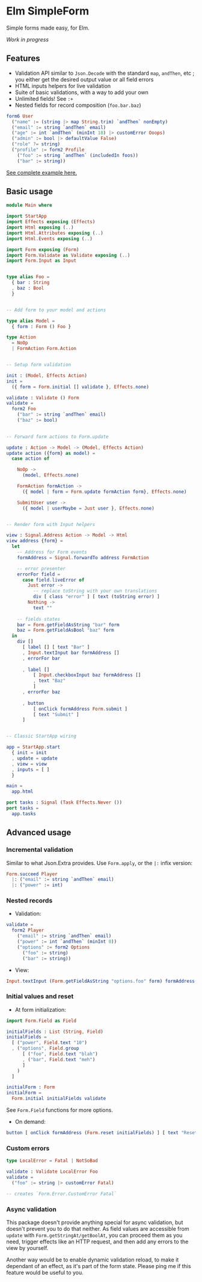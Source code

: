 # Elm SimpleForm

Simple forms made easy, for Elm.

_Work in progress_

## Features

* Validation API similar to `Json.Decode` with the standard `map`, `andThen`, etc ; you either get the desired output value or all field errors
* HTML inputs helpers for live validation
* Suite of basic validations, with a way to add your own
* Unlimited fields! See `:+`
* Nested fields for record composition (`foo.bar.baz`)

```elm
form6 User
  ("name" := (string |> map String.trim) `andThen` nonEmpty)
  ("email" := string `andThen` email)
  ("age" := int `andThen` (minInt 18) |> customError Ooops)
  ("admin" := bool |> defaultValue False)
  ("role" ?= string)
  ("profile" := form2 Profile
    ("foo" := string `andThen` (includedIn foos))
    ("bar" := string))
```

[See complete example here.](./example/Main.elm)


## Basic usage

```elm
module Main where

import StartApp
import Effects exposing (Effects)
import Html exposing (..)
import Html.Attributes exposing (..)
import Html.Events exposing (..)

import Form exposing (Form)
import Form.Validate as Validate exposing (..)
import Form.Input as Input


type alias Foo =
  { bar : String
  , baz : Bool
  }


-- Add form to your model and actions

type alias Model =
  { form : Form () Foo }

type Action
  = NoOp
  | FormAction Form.Action


-- Setup form validation

init : (Model, Effects Action)
init =
  ({ form = Form.initial [] validate }, Effects.none)

validate : Validate () Form
validate =
  form2 Foo
    ("bar" := string `andThen` email)
    ("baz" := bool)
    

-- Forward form actions to Form.update

update : Action -> Model -> (Model, Effects Action)
update action ({form} as model) =
  case action of

    NoOp ->
      (model, Effects.none)

    FormAction formAction ->
      ({ model | form = Form.update formAction form}, Effects.none)

    SubmitUser user ->
      ({ model | userMaybe = Just user }, Effects.none)


-- Render form with Input helpers

view : Signal.Address Action -> Model -> Html
view address {form} =
  let
    -- Address for Form events
    formAddress = Signal.forwardTo address FormAction

    -- error presenter
    errorFor field =
      case field.liveError of
        Just error ->
          -- replace toString with your own translations
          div [ class "error" ] [ text (toString error) ] 
        Nothing ->
          text ""
          
    -- fields states
    bar = Form.getFieldAsString "bar" form
    baz = Form.getFieldAsBool "baz" form
  in
    div []
      [ label [] [ text "Bar" ]
      , Input.textInput bar formAddress []
      , errorFor bar
      
      , label [] 
          [ Input.checkboxInput baz formAddress []
          , text "Baz"
          ]
      , errorFor baz
      
      , button
          [ onClick formAddress Form.submit ]
          [ text "Submit" ]
      ]


-- Classic StartApp wiring

app = StartApp.start
  { init = init
  , update = update
  , view = view
  , inputs = [ ]
  }

main =
  app.html

port tasks : Signal (Task Effects.Never ())
port tasks =
  app.tasks
```


## Advanced usage

### Incremental validation

Similar to what Json.Extra provides. Use `Form.apply`, or the `|:` infix version:

```elm
Form.succeed Player
  |: ("email" := string `andThen` email)
  |: ("power" := int)
```

### Nested records

* Validation:

```elm
validate =
  form2 Player
    ("email" := string `andThen` email)
    ("power" := int `andThen` (minInt 0))
    ("options" := form2 Options
      ("foo" := string)
      ("bar" := string))
```

* View:

```elm
Input.textInput (Form.getFieldAsString "options.foo" form) formAddress []
```

### Initial values and reset

* At form initialization:

```elm
import Form.Field as Field

initialFields : List (String, Field)
initialFields =
  [ ("power", Field.text "10")
  , ("options", Field.group
      [ ("foo", Field.text "blah")
      , ("bar", Field.text "meh")
      ]
    )
  ]

initialForm : Form
initialForm =
  Form.initial initialFields validate
```

See `Form.Field` functions for more options.

* On demand:

```elm
button [ onClick formAddress (Form.reset initialFields) ] [ text "Reset" ]
```


### Custom errors

```elm
type LocalError = Fatal | NotSoBad

validate : Validate LocalError Foo
validate =
  ("foo" := string |> customError Fatal)

-- creates `Form.Error.CustomError Fatal`
```


### Async validation

This package doesn't provide anything special for async validation, but doesn't prevent you to do that neither. As field values are accessible from `update` with `Form.getStringAt/getBoolAt`, you can proceed them as you need, trigger effects like an HTTP request, and then add any errors to the view by yourself.

Another way would be to enable dynamic validation reload, to make it dependant of an effect, as it's part of the form state. Please ping me if this feature would be useful to you.
